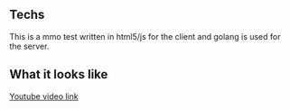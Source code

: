 ## Techs

This is a mmo test written in html5/js for the client and golang is used for the server.

## What it looks like

[Youtube video link](https://www.youtube.com/watch?v=aZGDW259WHs)